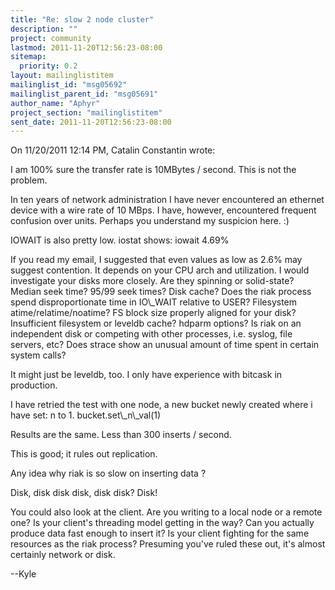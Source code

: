 ```yaml
---
title: "Re: slow 2 node cluster"
description: ""
project: community
lastmod: 2011-11-20T12:56:23-08:00
sitemap:
  priority: 0.2
layout: mailinglistitem
mailinglist_id: "msg05692"
mailinglist_parent_id: "msg05691"
author_name: "Aphyr"
project_section: "mailinglistitem"
sent_date: 2011-11-20T12:56:23-08:00
---
```


On 11/20/2011 12:14 PM, Catalin Constantin wrote:

I am 100% sure the transfer rate is 10MBytes / second. This is not the
problem.


In ten years of network administration I have never encountered an 
ethernet device with a wire rate of 10 MBps. I have, however, 
encountered frequent confusion over units. Perhaps you understand my 
suspicion here. :)

IOWAIT is also pretty low. iostat shows: iowait 4.69%


If you read my email, I suggested that even values as low as 2.6% may 
suggest contention. It depends on your CPU arch and utilization. I would 
investigate your disks more closely. Are they spinning or solid-state? 
Median seek time? 95/99 seek times? Disk cache? Does the riak process 
spend disproportionate time in IO\\_WAIT relative to USER? Filesystem 
atime/relatime/noatime? FS block size properly aligned for your disk? 
Insufficient filesystem or leveldb cache? hdparm options? Is riak on an 
independent disk or competing with other processes, i.e. syslog, file 
servers, etc? Does strace show an unusual amount of time spent in 
certain system calls?


It might just be leveldb, too. I only have experience with bitcask in 
production.

I have retried the test with one node, a new bucket newly created where
i have set: n to 1.
bucket.set\\_n\\_val(1)

Results are the same. Less than 300 inserts / second.


This is good; it rules out replication.


Any idea why riak is so slow on inserting data ?


Disk, disk disk disk, disk disk? Disk!

You could also look at the client. Are you writing to a local node or a 
remote one? Is your client's threading model getting in the way? Can you 
actually produce data fast enough to insert it? Is your client fighting 
for the same resources as the riak process? Presuming you've ruled these 
out, it's almost certainly network or disk.


--Kyle

